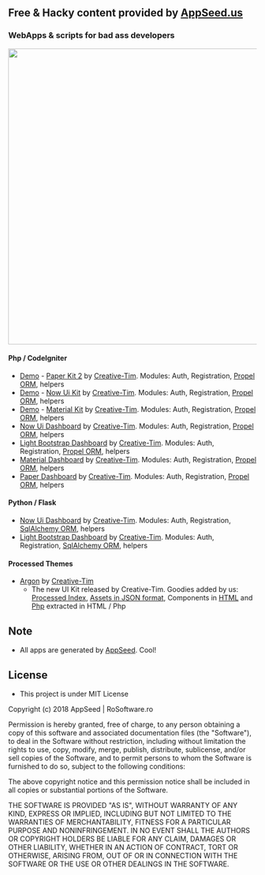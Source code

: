 ## Free & Hacky content provided by [AppSeed.us](https://www.appseed.us/?ref=github) 
### WebApps & scripts for bad ass developers  




<p align="center">
  <img width="800" height="600" src="https://www.appseed.us/static/media/github/thumbnail-2.jpg">
</p>



#### Php / CodeIgniter  

* [Demo](http://www.paper-kit.appseed.us/) - [Paper Kit 2](https://github.com/rosoftdeveloper/appseed/tree/master/apps/paper-kit) by [Creative-Tim](https://www.creative-tim.com/product/paper-kit-2). Modules: Auth, Registration, [Propel ORM](http://propelorm.org), helpers
* [Demo](http://www.now-ui-kit.appseed.us/) - [Now Ui Kit](https://github.com/rosoftdeveloper/appseed/tree/master/apps/now-ui-kit) by [Creative-Tim](https://www.creative-tim.com/product/now-ui-kit). Modules: Auth, Registration, [Propel ORM](http://propelorm.org), helpers
* [Demo](http://www.material-kit.appseed.us/) - [Material Kit](https://github.com/rosoftdeveloper/appseed/tree/master/apps/material-kit) by [Creative-Tim](https://www.creative-tim.com/product/material-kit). Modules: Auth, Registration, [Propel ORM](http://propelorm.org), helpers
* [Now Ui Dashboard](https://github.com/rosoftdeveloper/appseed/tree/master/apps/now-ui-dashboard) by [Creative-Tim](https://www.creative-tim.com/product/now-ui-dashboard). Modules: Auth, Registration, [Propel ORM](http://propelorm.org), helpers
* [Light Bootstrap Dashboard](https://github.com/rosoftdeveloper/appseed/tree/master/apps/light-bootstrap-dashboard) by [Creative-Tim](https://www.creative-tim.com/product/light-bootstrap-dashboard). Modules: Auth, Registration, [Propel ORM](http://propelorm.org), helpers
* [Material Dashboard](https://github.com/rosoftdeveloper/appseed/tree/master/apps/material-dashboard) by [Creative-Tim](https://www.creative-tim.com/product/material-dashboard). Modules: Auth, Registration, [Propel ORM](http://propelorm.org), helpers
* [Paper Dashboard](https://github.com/rosoftdeveloper/appseed/tree/master/apps/paper-dashboard) by [Creative-Tim](https://www.creative-tim.com/product/paper-dashboard). Modules: Auth, Registration, [Propel ORM](http://propelorm.org), helpers

#### Python / Flask  

* [Now Ui Dashboard](https://github.com/rosoftdeveloper/appseed/tree/master/apps/now-ui-dashboard-flask) by [Creative-Tim](https://www.creative-tim.com/product/now-ui-dashboard). Modules: Auth, Registration, [SqlAlchemy ORM](http://flask-sqlalchemy.pocoo.org/2.3/), helpers
* [Light Bootstrap Dashboard](https://github.com/rosoftdeveloper/appseed/tree/master/apps/light-bootstrap-dashboard-flask) by [Creative-Tim](https://www.creative-tim.com/product/light-bootstrap-dashboard). Modules: Auth, Registration, [SqlAlchemy ORM](http://flask-sqlalchemy.pocoo.org/2.3/), helpers


#### Processed Themes   

* [Argon](https://github.com/creativetimofficial/argon-design-system) by [Creative-Tim](https://demos.creative-tim.com/argon-design-system/)
  * The new UI Kit released by Creative-Tim. Goodies added by us: [Processed Index](https://github.com/rosoftdeveloper/appseed/blob/master/themes/argon/index_p.html), [Assets in JSON format](https://github.com/rosoftdeveloper/appseed/blob/master/themes/argon/index_data.json), Components in [HTML](https://github.com/rosoftdeveloper/appseed/tree/master/themes/argon/components) and [Php](https://github.com/rosoftdeveloper/appseed/tree/master/themes/argon/components/php) extracted in HTML / Php  


## Note 
* All apps are generated by [AppSeed](https://www.appseed.us/?ref=github). Cool! 



## License 
* This project is under MIT License


Copyright (c) 2018 AppSeed | RoSoftware.ro

Permission is hereby granted, free of charge, to any person obtaining a copy
of this software and associated documentation files (the "Software"), to deal
in the Software without restriction, including without limitation the rights
to use, copy, modify, merge, publish, distribute, sublicense, and/or sell
copies of the Software, and to permit persons to whom the Software is
furnished to do so, subject to the following conditions:

The above copyright notice and this permission notice shall be included in all
copies or substantial portions of the Software.

THE SOFTWARE IS PROVIDED "AS IS", WITHOUT WARRANTY OF ANY KIND, EXPRESS OR
IMPLIED, INCLUDING BUT NOT LIMITED TO THE WARRANTIES OF MERCHANTABILITY,
FITNESS FOR A PARTICULAR PURPOSE AND NONINFRINGEMENT. IN NO EVENT SHALL THE
AUTHORS OR COPYRIGHT HOLDERS BE LIABLE FOR ANY CLAIM, DAMAGES OR OTHER
LIABILITY, WHETHER IN AN ACTION OF CONTRACT, TORT OR OTHERWISE, ARISING FROM,
OUT OF OR IN CONNECTION WITH THE SOFTWARE OR THE USE OR OTHER DEALINGS IN THE
SOFTWARE.


